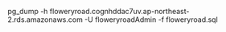 pg_dump -h floweryroad.cognhddac7uv.ap-northeast-2.rds.amazonaws.com -U floweryroadAdmin  -f floweryroad.sql